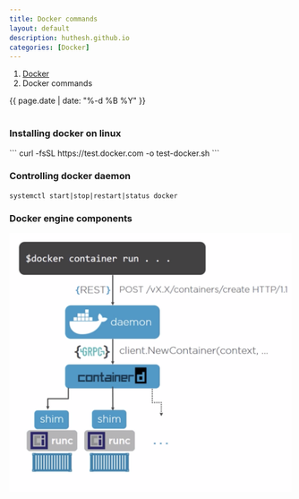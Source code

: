 ```yaml
---
title: Docker commands
layout: default
description: huthesh.github.io
categories: [Docker]
---
```


<ol class="breadcrumb">
  <li><a href="/Docker">Docker</a></li>
  <li class="active">Docker commands</li>
</ol>

<div>
        {{ page.date | date: "%-d %B %Y" }}
</div>
<br>

<h3>Installing docker on linux</h3>
```
curl -fsSL https://test.docker.com -o test-docker.sh
```
<h3>Controlling docker daemon</h3>

```
systemctl start|stop|restart|status docker
```

<h3>Docker engine components</h3>
<img src="/assets/images/dockerd.png" alt="">